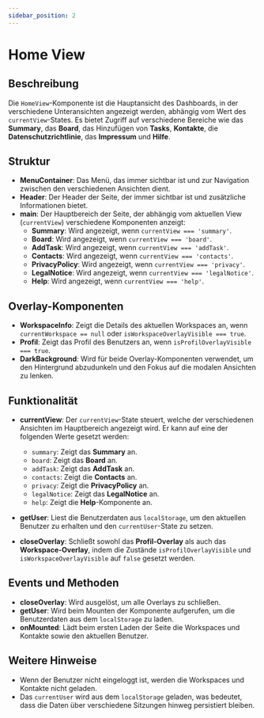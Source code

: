 ```yaml
---
sidebar_position: 2
---
```


# Home View

## Beschreibung
Die `HomeView`-Komponente ist die Hauptansicht des Dashboards, in der verschiedene Unteransichten angezeigt werden, abhängig vom Wert des `currentView`-States. Es bietet Zugriff auf verschiedene Bereiche wie das **Summary**, das **Board**, das Hinzufügen von **Tasks**, **Kontakte**, die **Datenschutzrichtlinie**, das **Impressum** und **Hilfe**.

## Struktur
- **MenuContainer**: Das Menü, das immer sichtbar ist und zur Navigation zwischen den verschiedenen Ansichten dient.
- **Header**: Der Header der Seite, der immer sichtbar ist und zusätzliche Informationen bietet.
- **main**: Der Hauptbereich der Seite, der abhängig vom aktuellen View (`currentView`) verschiedene Komponenten anzeigt:
  - **Summary**: Wird angezeigt, wenn `currentView === 'summary'`.
  - **Board**: Wird angezeigt, wenn `currentView === 'board'`.
  - **AddTask**: Wird angezeigt, wenn `currentView === 'addTask'`.
  - **Contacts**: Wird angezeigt, wenn `currentView === 'contacts'`.
  - **PrivacyPolicy**: Wird angezeigt, wenn `currentView === 'privacy'`.
  - **LegalNotice**: Wird angezeigt, wenn `currentView === 'legalNotice'`.
  - **Help**: Wird angezeigt, wenn `currentView === 'help'`.

## Overlay-Komponenten
- **WorkspaceInfo**: Zeigt die Details des aktuellen Workspaces an, wenn `currentWorkspace == null` oder `isWorkspaceOverlayVisible === true`.
- **Profil**: Zeigt das Profil des Benutzers an, wenn `isProfilOverlayVisible === true`.
- **DarkBackground**: Wird für beide Overlay-Komponenten verwendet, um den Hintergrund abzudunkeln und den Fokus auf die modalen Ansichten zu lenken.

## Funktionalität
- **currentView**: Der `currentView`-State steuert, welche der verschiedenen Ansichten im Hauptbereich angezeigt wird. Er kann auf eine der folgenden Werte gesetzt werden:
  - `summary`: Zeigt das **Summary** an.
  - `board`: Zeigt das **Board** an.
  - `addTask`: Zeigt das **AddTask** an.
  - `contacts`: Zeigt die **Contacts** an.
  - `privacy`: Zeigt die **PrivacyPolicy** an.
  - `legalNotice`: Zeigt das **LegalNotice** an.
  - `help`: Zeigt die **Help**-Komponente an.

- **getUser**: Liest die Benutzerdaten aus `localStorage`, um den aktuellen Benutzer zu erhalten und den `currentUser`-State zu setzen.
- **closeOverlay**: Schließt sowohl das **Profil-Overlay** als auch das **Workspace-Overlay**, indem die Zustände `isProfilOverlayVisible` und `isWorkspaceOverlayVisible` auf `false` gesetzt werden.

## Events und Methoden
- **closeOverlay**: Wird ausgelöst, um alle Overlays zu schließen.
- **getUser**: Wird beim Mounten der Komponente aufgerufen, um die Benutzerdaten aus dem `localStorage` zu laden.
- **onMounted**: Lädt beim ersten Laden der Seite die Workspaces und Kontakte sowie den aktuellen Benutzer.

## Weitere Hinweise
- Wenn der Benutzer nicht eingeloggt ist, werden die Workspaces und Kontakte nicht geladen.
- Das `currentUser` wird aus dem `localStorage` geladen, was bedeutet, dass die Daten über verschiedene Sitzungen hinweg persistiert bleiben.
